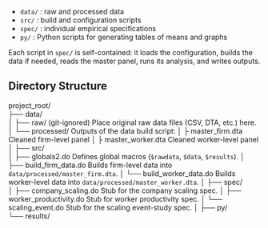 
- `data/`           : raw and processed data
- `src/`            : build and configuration scripts
 - `spec/`           : individual empirical specifications
 - `py/`             : Python scripts for generating tables of means and graphs

Each script in `spec/` is self-contained: it loads the configuration, builds the data if needed, reads the master panel, runs its analysis, and writes outputs.

## Directory Structure

project_root/                     
├── data/                        
│   ├── raw/        (git-ignored)  Place original raw data files (CSV, DTA, etc.) here.
│   └── processed/    Outputs of the data build script:
│       ├ master_firm.dta     Cleaned firm-level panel
│       ├ master_worker.dta   Cleaned worker-level panel
│
├── src/                         
│   ├── globals2.do            Defines global macros (`$rawdata`, `$data`, `$results`).
│   ├── build_firm_data.do     Builds firm-level data into `data/processed/master_firm.dta`.
│   └── build_worker_data.do   Builds worker-level data into `data/processed/master_worker.dta`.
│
├── spec/                        
│   ├── company_scaling.do      Stub for the company scaling spec.
│   ├── worker_productivity.do  Stub for worker productivity spec.
│   └── scaling_event.do        Stub for the scaling event-study spec.
│
├── py/                          
└── results/            